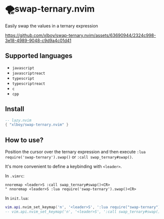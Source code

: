 # 🌪️swap-ternary.nvim

Easily swap the values in a ternary expression

https://github.com/xlboy/swap-ternary.nvim/assets/63690944/2324c998-3e18-4989-9048-c9d9a4c01d41

## Supported languages

- `javascript`
- `javascriptreact`
- `typescript`
- `typescriptreact`
- `c`
- `cpp`

## Install

```lua
-- lazy.nvim
{ "xlboy/swap-ternary.nvim" }
```

## How to use?

Position the cursor over the ternary expression and then execute `:lua require('swap-ternary').swap()` or `:call swap_ternary#swap()`.

It's more convenient to define a keybinding with `<leader>`.

In `.vimrc`:

```vim
nnoremap <leader>S :call swap_ternary#swap()<CR>
" nnoremap <leader>S :lua require('swap-ternary').swap()<CR>
```

In `init.lua`:

```lua
vim.api.nvim_set_keymap('n', '<leader>S', ':lua require("swap-ternary").swap()<CR>', { noremap = true, silent = true })
-- vim.api.nvim_set_keymap('n', '<leader>S', ':call swap_ternary#swap()<CR>', { noremap = true, silent = true })
```
